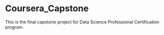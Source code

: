 # Coursera_Capstone
This is the final capstone project for Data Science Professional Certification program.
